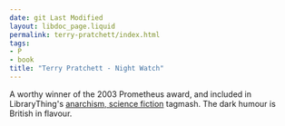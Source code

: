 ```yaml
---
date: git Last Modified
layout: libdoc_page.liquid
permalink: terry-pratchett/index.html
tags:
- P
- book
title: "Terry Pratchett - Night Watch"
---
```


A worthy winner of the 2003 Prometheus award, and included  in LibraryThing's <a href="http://www.librarything.com/tag/anarchism,+science+fiction">anarchism,  science fiction</a> tagmash. The dark  humour is British in flavour.